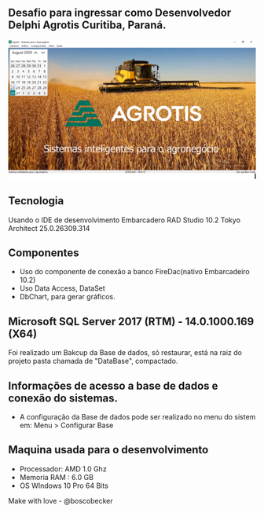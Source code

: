 ## Desafio para ingressar como Desenvolvedor Delphi Agrotis Curitiba, Paraná.
![Screenshot](Imagens/printAgrotisSistema.png)


## Tecnologia
Usando o IDE de desenvolvimento Embarcadero RAD Studio 10.2 Tokyo Architect 25.0.26309.314

## Componentes
* Uso do componente de conexão a banco FireDac(nativo Embarcadeiro 10.2)
* Uso Data Access, DataSet
* DbChart, para gerar gráficos.

##  Microsoft SQL Server 2017 (RTM) - 14.0.1000.169 (X64)

Foi realizado um Bakcup da Base de dados, só restaurar, está na raiz do projeto pasta chamada de "DataBase", compactado.	 

## Informações de acesso a base de dados e conexão do sistemas.

* A configuração da Base de dados pode ser realizado no menu do sistem em:
Menu > Configurar Base

## Maquina usada para o desenvolvimento
* Processador: AMD 1.0 Ghz
* Memoria RAM : 6.0 GB
* OS WIndows 10 Pro 64 Bits

Make with love - @boscobecker
